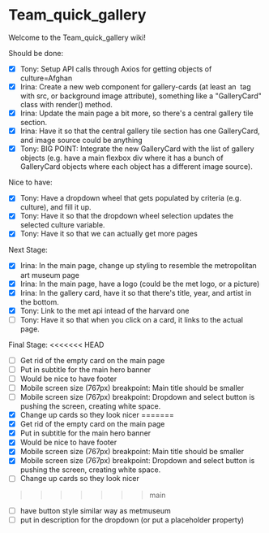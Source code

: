# Team_quick_gallery

Welcome to the Team_quick_gallery wiki!

Should be done:
- [x] Tony: Setup API calls through Axios for getting objects of culture=Afghan
- [x] Irina: Create a new web component for gallery-cards (at least an <img> tag with src, or background image attribute), something like a "GalleryCard" class with render() method.
- [x] Irina: Update the main page a bit more, so there's a central gallery tile section.
- [x] Irina: Have it so that the central gallery tile section has one GalleryCard, and image source could be anything
- [x] Tony: BIG POINT: Integrate the new GalleryCard with the list of gallery objects (e.g. have a main flexbox div where it has a bunch of GalleryCard objects where each object has a different image source).

Nice to have:
- [x] Tony: Have a dropdown wheel that gets populated by criteria (e.g. culture), and fill it up.
- [x] Tony: Have it so that the dropdown wheel selection updates the selected culture variable.
- [x] Tony: Have it so that we can actually get more pages

Next Stage:
- [x] Irina: In the main page, change up styling to resemble the metropolitan art museum page
- [x] Irina: In the main page, have a logo (could be the met logo, or a picture)
- [x] Irina: In the gallery card, have it so that there's title, year, and artist in the bottom. 
- [x] Tony: Link to the met api intead of the harvard one
- [ ] Tony: Have it so that when you click on a card, it links to the actual page.

Final Stage:
<<<<<<< HEAD
- [ ] Get rid of the empty card on the main page
- [ ] Put in subtitle for the main hero banner
- [ ] Would be nice to have footer
- [ ] Mobile screen size (767px) breakpoint: Main title should be smaller
- [ ] Mobile screen size (767px) breakpoint: Dropdown and select button is pushing the screen, creating white space.
- [x] Change up cards so they look nicer
=======
- [x] Get rid of the empty card on the main page
- [x] Put in subtitle for the main hero banner
- [x] Would be nice to have footer
- [x] Mobile screen size (767px) breakpoint: Main title should be smaller
- [x] Mobile screen size (767px) breakpoint: Dropdown and select button is pushing the screen, creating white space.
- [ ] Change up cards so they look nicer
>>>>>>> main
- [ ] have button style similar way as metmuseum
- [ ] put in description for the dropdown (or put a placeholder property)